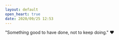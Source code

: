 ```yaml
---
layout: default
open_heart: true
date: 2020/09/25 12:53
---
```


"Something good to have done, not to keep doing." ♥️
